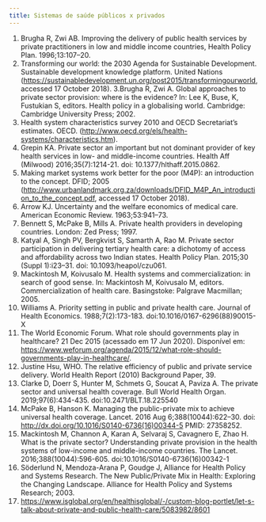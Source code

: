 ```yaml
---
title: Sistemas de saúde públicos x privados
---
```


1. Brugha R, Zwi AB. Improving the delivery of public health services by private practitioners in low and middle income countries, Health Policy Plan. 1996;13:107–20.
2. Transforming our world: the 2030 Agenda for Sustainable Development. Sustainable development knowledge platform. United Nations (<https://sustainabledevelopment.un.org/post2015/transformingourworld>, accessed 17 October 2018).
3.Brugha R, Zwi A. Global approaches to private sector provision: where is the evidence? In: Lee K, Buse, K, Fustukian S, editors. Health policy in a globalising world. Cambridge: Cambridge University Press; 2002.
4. Health system characteristics survey 2010 and OECD Secretariat’s estimates. OECD. (<http://www.oecd.org/els/health-systems/characteristics.htm>).
5. Grepin KA. Private sector an important but not dominant provider of key health services in low- and middle-income countries. Health Aff (Milwood) 2016;35(7):1214-21. doi: 10.1377/hlthaff.2015.0862.
6. Making market systems work better for the poor (M4P): an introduction to the concept. DFID; 2005 (<http://www.urbanlandmark.org.za/downloads/DFID_M4P_An_introduction_to_the_concept.pdf>, accessed 17 October 2018).
7. Arrow KJ. Uncertainty and the welfare economics of medical care. American Economic Review. 1963;53:941–73.
8. Bennett S, McPake B, Mills A. Private health providers in developing countries. London: Zed Press; 1997.
9. Katyal A, Singh PV, Bergkvist S, Samarth A, Rao M. Private sector participation in delivering tertiary health care: a dichotomy of access and affordability across two Indian states. Health Policy Plan. 2015;30 (Suppl 1):i23–31. doi: 10.1093/heapol/czu061.
10. Mackintosh M, Koivusalo M. Health systems and commercialization: in search of good sense. In: Mackintosh M, Koivusalo M, editors. Commercialization of health care. Basingstoke: Palgrave Macmillan; 2005.
11. Williams A. Priority setting in public and private health care. Journal of Health Economics. 1988;7(2):173-183. doi:10.1016/0167-6296(88)90015-X
12. The World Economic Forum. What role should governments play in healthcare? 21 Dec 2015 (acessado em 17 Jun 2020). Disponível em: <https://www.weforum.org/agenda/2015/12/what-role-should-governments-play-in-healthcare/>.
13. Justine Hsu, WHO. The relative efficiency of public and private service delivery. World Health Report (2010) Background Paper, 39.
14. Clarke D, Doerr S, Hunter M, Schmets G, Soucat A, Paviza A. The private sector and universal health coverage. Bull World Health Organ. 2019;97(6):434-435. doi:10.2471/BLT.18.225540
15. McPake B, Hanson K. Managing the public-private mix to achieve universal health coverage. Lancet. 2016 Aug 6;388(10044):622–30. doi: http://dx.doi.org/10.1016/S0140-6736(16)00344-5 PMID: 27358252.
16. Mackintosh M, Channon A, Karan A, Selvaraj S, Cavagnero E, Zhao H. What is the private sector? Understanding private provision in the health systems of low-income and middle-income countries. The Lancet. 2016;388(10044):596-605. doi:10.1016/S0140-6736(16)00342-1
17. Söderlund N, Mendoza-Arana P, Goudge J, Alliance for Health Policy and Systems Research. The New Public/Private Mix in Health: Exploring the Changing Landscape. Alliance for Health Policy and Systems Research; 2003.
18. https://www.isglobal.org/en/healthisglobal/-/custom-blog-portlet/let-s-talk-about-private-and-public-health-care/5083982/8601